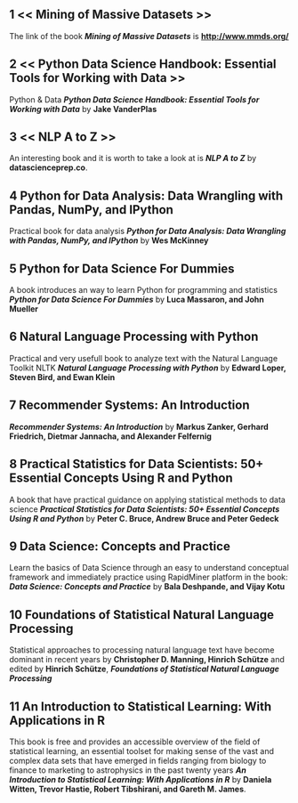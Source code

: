 ## 1 << Mining of Massive Datasets >>
The link of the book **_Mining of Massive Datasets_** is **http://www.mmds.org/**

## 2 << Python Data Science Handbook: Essential Tools for Working with Data >> 

 Python & Data **_Python Data Science Handbook: Essential Tools for Working with Data_** by **Jake VanderPlas**

## 3 << NLP A to Z >>

An interesting book and it is worth to take a look at is **_NLP A to Z_** by **datascienceprep.co**.


## 4 Python for Data Analysis: Data Wrangling with Pandas, NumPy, and IPython

Practical book for data analysis **_Python for Data Analysis: Data Wrangling with Pandas, NumPy, and IPython_** by **Wes McKinney**


## 5 Python for Data Science For Dummies

A book introduces an way to learn Python for programming and statistics **_Python for Data Science For Dummies_** by **Luca Massaron, and John Mueller**


## 6 Natural Language Processing with Python

Practical and very usefull book to analyze text with the Natural Language Toolkit NLTK **_Natural Language Processing with Python_** by **Edward Loper, Steven Bird, and Ewan Klein**

## 7 Recommender Systems: An Introduction
 **_Recommender Systems: An Introduction_** by **Markus Zanker, Gerhard Friedrich, Dietmar Jannacha, and Alexander Felfernig**

## 8 Practical Statistics for Data Scientists: 50+ Essential Concepts Using R and Python

A book that have practical guidance on applying statistical methods to data science **_Practical Statistics for Data Scientists: 50+ Essential Concepts Using R and Python_** by **Peter C. Bruce, Andrew Bruce and Peter Gedeck**


## 9 Data Science: Concepts and Practice

Learn the basics of Data Science through an easy to understand conceptual framework and immediately practice using RapidMiner platform in the book: **_Data Science: Concepts and Practice_** by **Bala Deshpande, and Vijay Kotu**

## 10 Foundations of Statistical Natural Language Processing
Statistical approaches to processing natural language text have become dominant in recent years by **Christopher D. Manning, Hinrich Schütze** and edited by **Hinrich Schütze**, **_Foundations of Statistical Natural Language Processing_** 


## 11 An Introduction to Statistical Learning: With Applications in R

This book is free and provides an accessible overview of the field of statistical learning, an essential toolset for making sense of the vast and complex data sets that have emerged in fields ranging from biology to finance to marketing to astrophysics in the past twenty years **_An Introduction to Statistical Learning: With Applications in R_** by **Daniela Witten, Trevor Hastie, Robert Tibshirani, and Gareth M. James**. 

